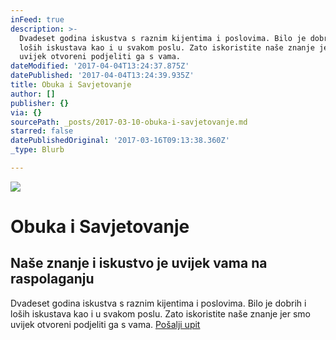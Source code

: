 ```yaml
---
inFeed: true
description: >-
  Dvadeset godina iskustva s raznim kijentima i poslovima. Bilo je dobrih i
  loših iskustava kao i u svakom poslu. Zato iskoristite naše znanje jer smo
  uvijek otvoreni podjeliti ga s vama.
dateModified: '2017-04-04T13:24:37.875Z'
datePublished: '2017-04-04T13:24:39.935Z'
title: Obuka i Savjetovanje
author: []
publisher: {}
via: {}
sourcePath: _posts/2017-03-10-obuka-i-savjetovanje.md
starred: false
datePublishedOriginal: '2017-03-16T09:13:38.360Z'
_type: Blurb

---
```

![](https://imgflo.herokuapp.com/graph/2b2431f8e7ba7b0/ab927f1a0a536c835383030499a54d2d/croprotate.jpg?cropheight=3624&cropwidth=5219&degrees=0&input=https%3A%2F%2Fthe-grid-user-content.s3-us-west-2.amazonaws.com%2F94066c45-c328-4e2a-a638-a1be686f9212.jpg&x=0&y=0)

# Obuka i Savjetovanje

## Naše znanje i iskustvo je uvijek vama na raspolaganju

Dvadeset godina iskustva s raznim kijentima i poslovima. Bilo je dobrih i loših iskustava kao i u svakom poslu. Zato iskoristite naše znanje jer smo uvijek otvoreni podjeliti ga s vama.
[Pošalji upit][0]

[0]: https://docs.google.com/forms/d/e/1FAIpQLScdOVsi3x4G0Lhj3_OM6jahpukJaGd1BQo7SdDcZ_cg58LITg/viewform